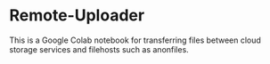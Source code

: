 # Remote-Uploader
This is a Google Colab notebook for transferring files between cloud storage services and filehosts such as anonfiles.
